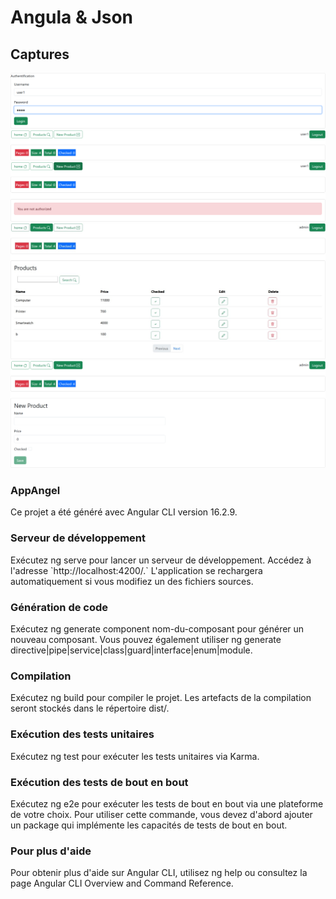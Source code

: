 <h1>Angula & Json</h1>
<h2>Captures</h2>
<img src="./captures/1.png">
<img src="./captures/2.png">
<img src="./captures/3.png">
<img src="./captures/4.png">
<img src="./captures/5.png">

<h3>AppAngel</h3>
Ce projet a été généré avec Angular CLI version 16.2.9.

<h3>Serveur de développement</h3>
Exécutez ng serve pour lancer un serveur de développement. Accédez à l'adresse `http://localhost:4200/.` L'application se rechargera automatiquement si vous modifiez un des fichiers sources.

<h3>Génération de code</h3>
Exécutez ng generate component nom-du-composant pour générer un nouveau composant. Vous pouvez également utiliser ng generate directive|pipe|service|class|guard|interface|enum|module.

<h3>Compilation</h3>
Exécutez ng build pour compiler le projet. Les artefacts de la compilation seront stockés dans le répertoire dist/.

<h3>Exécution des tests unitaires</h3>
Exécutez ng test pour exécuter les tests unitaires via Karma.

<h3>Exécution des tests de bout en bout</h3>
Exécutez ng e2e pour exécuter les tests de bout en bout via une plateforme de votre choix. Pour utiliser cette commande, vous devez d'abord ajouter un package qui implémente les capacités de tests de bout en bout.

<h3>Pour plus d'aide</h3>
Pour obtenir plus d'aide sur Angular CLI, utilisez ng help ou consultez la page Angular CLI Overview and Command Reference.